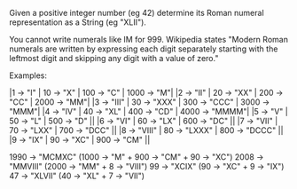 Given a positive integer number (eg 42) determine
its Roman numeral representation as a String (eg "XLII").

You cannot write numerals like IM for 999.
Wikipedia states "Modern Roman numerals are written by
expressing each digit separately starting with the
leftmost digit and skipping any digit with a value of zero."

Examples:

|1 ->    "I" | 10 ->    "X" | 100 ->    "C" | 1000 ->    "M"|
|2 ->   "II" | 20 ->   "XX" | 200 ->   "CC" | 2000 ->   "MM"|
|3 ->  "III" | 30 ->  "XXX" | 300 ->  "CCC" | 3000 ->  "MMM"|
|4 ->   "IV" | 40 ->   "XL" | 400 ->   "CD" | 4000 -> "MMMM"|
|5 ->    "V" | 50 ->    "L" | 500 ->    "D" ||
|6 ->   "VI" | 60 ->   "LX" | 600 ->   "DC" ||
|7 ->  "VII" | 70 ->  "LXX" | 700 ->  "DCC" ||
|8 -> "VIII" | 80 -> "LXXX" | 800 -> "DCCC" ||
|9 ->   "IX" | 90 ->   "XC" | 900 ->   "CM" ||



1990 -> "MCMXC"  (1000 -> "M"  + 900 -> "CM" + 90 -> "XC")
2008 -> "MMVIII" (2000 -> "MM" + 8 -> "VIII")
  99 -> "XCIX"   (90 -> "XC" + 9 -> "IX")
  47 -> "XLVII"  (40 -> "XL" + 7 -> "VII")
